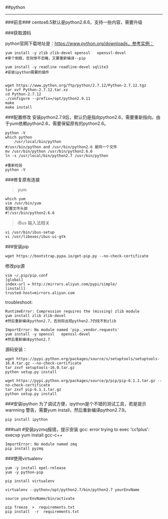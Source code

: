 ##python
***

###前言###
centos6.5默认是python2.6.6，支持一些内容，需要升级


###获取源码

python官网下载地址是：https://www.python.org/downloads，参考实例：

	yum install -y zlib zlib-devel openssl   openssl-devel
	#来个倒叙，否则惨不忍睹，又要重新编译--pip

	yum install -y readline readline-devel sqlite3
	#安装ipython需要的插件
	
	
	wget https://www.python.org/ftp/python/2.7.12/Python-2.7.12.tgz
	tar xvf Python-2.7.12.tar.xz
	cd Python-2.7.12
	./configure --prefix=/opt/python2.9.11
	make 
	make install


###配置修改
安装python2.7.9后，默认仍是指向python2.6，需要重新指向。由于yum依赖python2.6，需要保留原有的python2.6。
	
	python -V
	which python
		/usr/local/bin/python
	#/usr/bin/python and /usr/bin/python2.6 是同一个文件
	mv /usr/bin/python /usr/bin/python2.6.6	
	ln -s /usr/local/bin/python2.7 /usr/bin/python

	#重新检验
	python -V


###修复原有连接
>yum

	which yum
	vim /usr/bin/yum
	配置文件头部	
	#!/usr/bin/python2.6.6
	
>iBus 输入法相关

	vi /usr/bin/ibus-setup  
	vi /usr/libexec/ibus-ui-gtk  
	

###安装pip

	wget https://bootstrap.pypa.io/get-pip.py --no-check-certificate

修改pip源

	vim ~/.pip/pip.conf
	[global]
	index-url = http://mirrors.aliyun.com/pypi/simple/
	[install]
	trusted-host=mirrors.aliyun.com
	 

troubleshoot:

	RuntimeError: Compression requires the (missing) zlib module
	yum install zlib zlib-devel
	#然后重新编译python2.7，否则将出现python2.7仍找不到zlib

	ImportError: No module named 'pip._vendor.requests'
	yum install -y openssl   openssl-devel
	#然后重新编译python2.7
	
源码安装：	

	wget https://pypi.python.org/packages/source/s/setuptools/setuptools-16.0.tar.gz --no-check-certificate
	tar zxvf setuptools-16.0.tar.gz
	python setup.py install

	wget https://pypi.python.org/packages/source/p/pip/pip-6.1.1.tar.gz --no-check-certificate
	tar zxvf pip-6.1.1.tar.gz
	python setup.py install

###安装ipython
为了调试方便，ipython是个不错的测试工具，若是提示warnning 警告，需要yum install，然后重新编译python2.7.9。
	
	pip install ipython



###salt
	#安装pyzmq报错，提示安装
	gcc: error trying to exec 'cc1plus': execvp
	yum install gcc-c++

	ImportError: No module named zmq
	pip install pyzmq

###使用virtualenv

	yum -y install epel-release
	yum -y python-pip

	pip install virtualenv

	virtualenv --python=/opt/python2.7/bin/python2.7 yourEnvName
	
	source yourEnvName/bin/activate
	
	pip freeze  >  requirements.txt
	pip install  -r  requirements.txt

	